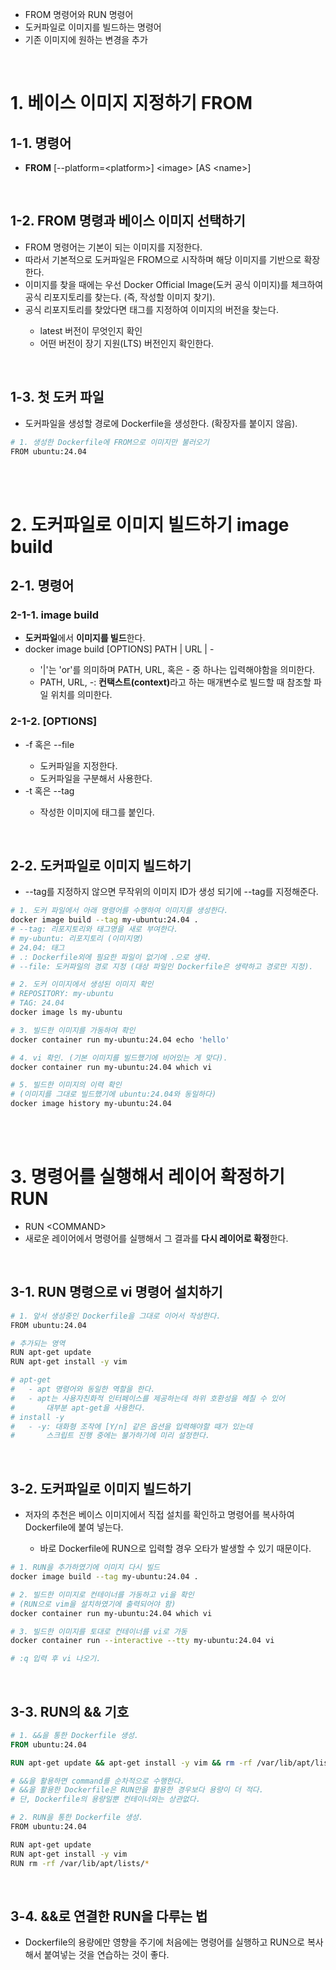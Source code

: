 <ul>
  <li>
    FROM 명령어와 RUN 명령어
  </li>
  <li>
    도커파일로 이미지를 빌드하는 명령어
  </li>
  <li>
    기존 이미지에 원하는 변경을 추가
  </li>
</ul>
<br>

<h1>1. 베이스 이미지 지정하기 FROM</h1>
<h2>1-1. 명령어</h2>
<ul>
  <li>
    <strong>FROM</strong> [--platform=&ltplatform&gt] &ltimage&gt [AS &ltname&gt]
  </li>
</ul>
<br>

<h2>1-2. FROM 명령과 베이스 이미지 선택하기</h2>
<ul>
  <li>
    FROM 명령어는 기본이 되는 이미지를 지정한다.
  </li>
  <li>
    따라서 기본적으로 도커파일은 FROM으로 시작하며 해당 이미지를 기반으로 확장한다.
  </li>
  <li>
    이미지를 찾을 때에는 우선 Docker Official Image(도커 공식 이미지)를 체크하여 공식 리포지토리를 찾는다. (즉, 작성할 이미지 찾기).
  </li>
  <li>
    공식 리포지토리를 찾았다면 태그를 지정하여 이미지의 버전을 찾는다.
  </li>
    <ul>
      <li>
        latest 버전이 무엇인지 확인
      </li>
      <li>
        어떤 버전이 장기 지원(LTS) 버전인지 확인한다.
      </li>
    </ul>
</ul>

<br>

<h2>1-3. 첫 도커 파일</h2>
<ul>
  <li>
    도커파일을 생성할 경로에 Dockerfile을 생성한다. (확장자를 붙이지 않음).
  </li>
</ul>

```bash
# 1. 생성한 Dockerfile에 FROM으로 이미지만 불러오기
FROM ubuntu:24.04
```

<br><br>

<h1>2. 도커파일로 이미지 빌드하기 image build</h1>
<h2>2-1. 명령어</h2>
<h3>2-1-1. image build</h3>
<ul>
  <li>
    <strong>도커파일</strong>에서 <strong>이미지를 빌드</strong>한다.
  </li>
  <li>
    docker image build [OPTIONS] PATH | URL | -
  </li>
    <ul>
      <li>
        '|'는 'or'를 의미하며 PATH, URL, 혹은 - 중 하나는 입력해야함을 의미한다.
      </li>
      <li>
        PATH, URL, -: <strong>컨택스트(context)</strong>라고 하는 매개변수로 빌드할 때 참조할 파일 위치를 의미한다.
      </li>
    </ul>
</ul>
<h3>2-1-2. [OPTIONS]</h3>
<ul>
  <li>
    -f 혹은 --file
  </li>
    <ul>
      <li>
        도커파일을 지정한다.
      </li>
      <li>
        도커파일을 구분해서 사용한다.
      </li>
    </ul>
  <li>
    -t 혹은 --tag
  </li>
    <ul>
      <li>
        작성한 이미지에 태그를 붙인다.
      </li>
    </ul>
</ul>

<br>

<h2>2-2. 도커파일로 이미지 빌드하기</h2>
<ul>
  <li>
    --tag를 지정하지 않으면 무작위의 이미지 ID가 생성 되기에 --tag를 지정해준다.
  </li>
</ul>

```bash
# 1. 도커 파일에서 아래 명령어를 수행하여 이미지를 생성한다.
docker image build --tag my-ubuntu:24.04 .
# --tag: 리포지토리와 태그명을 새로 부여한다.
# my-ubuntu: 리포지토리 (이미지명)
# 24.04: 태그
# .: Dockerfile외에 필요한 파일이 없기에 .으로 생략.
# --file: 도커파일의 경로 지정 (대상 파일인 Dockerfile은 생략하고 경로만 지정). 
```

```bash
# 2. 도커 이미지에서 생성된 이미지 확인
# REPOSITORY: my-ubuntu
# TAG: 24.04
docker image ls my-ubuntu
```

```bash
# 3. 빌드한 이미지를 가동하여 확인
docker container run my-ubuntu:24.04 echo 'hello'
```

```bash
# 4. vi 확인. (기본 이미지를 빌드했기에 비어있는 게 맞다).
docker container run my-ubuntu:24.04 which vi
```

```bash
# 5. 빌드한 이미지의 이력 확인
# (이미지를 그대로 빌드했기에 ubuntu:24.04와 동일하다)
docker image history my-ubuntu:24.04
```

<br><br>
<h1>3. 명령어를 실행해서 레이어 확정하기 RUN</h1>
<ul>
  <li>
    RUN &ltCOMMAND&gt
  </li>
  <li>
    새로운 레이어에서 명령어를 실행해서 그 결과를 <strong>다시 레이어로 확정</strong>한다.
  </li>
</ul>

<br>

<h2>3-1. RUN 명령으로 vi 명령어 설치하기</h2>

```bash
# 1. 앞서 생성중인 Dockerfile을 그대로 이어서 작성한다.
FROM ubuntu:24.04

# 추가되는 영역
RUN apt-get update
RUN apt-get install -y vim

# apt-get
#   - apt 명령어와 동일한 역할을 한다.
#   - apt는 사용자친화적 인터페이스를 제공하는데 하위 호환성을 헤칠 수 있어 
#       대부분 apt-get을 사용한다.
# install -y
#   - -y: 대화형 조작에 [Y/n] 같은 옵션을 입력해야할 때가 있는데 
#       스크립트 진행 중에는 불가하기에 미리 설정한다.
```

<br>

<h2>3-2. 도커파일로 이미지 빌드하기</h2>
<ul>
  <li>
    저자의 추천은 베이스 이미지에서 <storng>직접 설치를 확인</storng>하고 명령어를 <storng>복사</storng>하여 Dockerfile에 붙여 넣는다.
  </li>
    <ul>
      <li>
        바로 Dockerfile에 RUN으로 입력할 경우 <storng>오타</storng>가 발생할 수 있기 때문이다.
      </li>
    </ul>
</ul>

```bash
# 1. RUN을 추가하였기에 이미지 다시 빌드
docker image build --tag my-ubuntu:24.04 .
```

```bash
# 2. 빌드한 이미지로 컨테이너를 가동하고 vi을 확인
# (RUN으로 vim을 설치하였기에 출력되어야 함)
docker container run my-ubuntu:24.04 which vi
```

```bash
# 3. 빌드한 이미지를 토대로 컨테이너를 vi로 가동
docker container run --interactive --tty my-ubuntu:24.04 vi

# :q 입력 후 vi 나오기.
```

<br>

<h2>3-3. RUN의 && 기호</h2>

```Dockerfile
# 1. &&을 통한 Dockerfile 생성.
FROM ubuntu:24.04

RUN apt-get update && apt-get install -y vim && rm -rf /var/lib/apt/lists/*

# &&을 활용하면 command를 순차적으로 수행한다.
# &&을 활용한 Dockerfile은 RUN만을 활용한 경우보다 용량이 더 적다.
# 단, Dockerfile의 용량일뿐 컨테이너와는 상관없다.
```

```bash
# 2. RUN을 통한 Dockerfile 생성.
FROM ubuntu:24.04

RUN apt-get update
RUN apt-get install -y vim
RUN rm -rf /var/lib/apt/lists/*
```

<br>

<h2>3-4. &&로 연결한 RUN을 다루는 법</h2>
<ul>
  <li>
    Dockerfile의 용량에만 영향을 주기에 처음에는 명령어를 실행하고 RUN으로 복사해서 붙여넣는 것을 연습하는 것이 좋다.
  </li>
</ul>